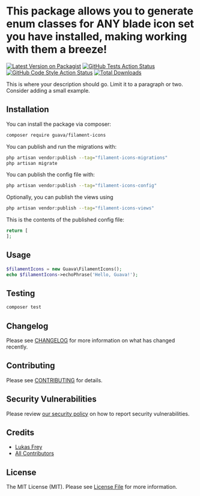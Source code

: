 # This package allows you to generate enum classes for ANY blade icon set you have installed, making working with them a breeze!

[![Latest Version on Packagist](https://img.shields.io/packagist/v/guava/filament-icons.svg?style=flat-square)](https://packagist.org/packages/guava/filament-icons)
[![GitHub Tests Action Status](https://img.shields.io/github/actions/workflow/status/guava/filament-icons/run-tests.yml?branch=main&label=tests&style=flat-square)](https://github.com/guava/filament-icons/actions?query=workflow%3Arun-tests+branch%3Amain)
[![GitHub Code Style Action Status](https://img.shields.io/github/actions/workflow/status/guava/filament-icons/fix-php-code-style-issues.yml?branch=main&label=code%20style&style=flat-square)](https://github.com/guava/filament-icons/actions?query=workflow%3A"Fix+PHP+code+styling"+branch%3Amain)
[![Total Downloads](https://img.shields.io/packagist/dt/guava/filament-icons.svg?style=flat-square)](https://packagist.org/packages/guava/filament-icons)



This is where your description should go. Limit it to a paragraph or two. Consider adding a small example.

## Installation

You can install the package via composer:

```bash
composer require guava/filament-icons
```

You can publish and run the migrations with:

```bash
php artisan vendor:publish --tag="filament-icons-migrations"
php artisan migrate
```

You can publish the config file with:

```bash
php artisan vendor:publish --tag="filament-icons-config"
```

Optionally, you can publish the views using

```bash
php artisan vendor:publish --tag="filament-icons-views"
```

This is the contents of the published config file:

```php
return [
];
```

## Usage

```php
$filamentIcons = new Guava\FilamentIcons();
echo $filamentIcons->echoPhrase('Hello, Guava!');
```

## Testing

```bash
composer test
```

## Changelog

Please see [CHANGELOG](CHANGELOG.md) for more information on what has changed recently.

## Contributing

Please see [CONTRIBUTING](.github/CONTRIBUTING.md) for details.

## Security Vulnerabilities

Please review [our security policy](../../security/policy) on how to report security vulnerabilities.

## Credits

- [Lukas Frey](https://github.com/GuavaCZ)
- [All Contributors](../../contributors)

## License

The MIT License (MIT). Please see [License File](LICENSE.md) for more information.
